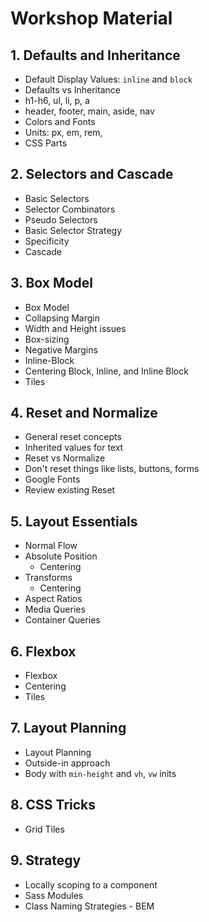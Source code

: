# Workshop Material

## 1. Defaults and Inheritance

- Default Display Values: `inline` and `block`
- Defaults vs Inheritance
- h1-h6, ul, li, p, a
- header, footer, main, aside, nav
- Colors and Fonts
- Units: px, em, rem,
- CSS Parts

## 2. Selectors and Cascade

- Basic Selectors
- Selector Combinators
- Pseudo Selectors
- Basic Selector Strategy
- Specificity
- Cascade

## 3. Box Model

- Box Model
- Collapsing Margin
- Width and Height issues
- Box-sizing
- Negative Margins
- Inline-Block
- Centering Block, Inline, and Inline Block
- Tiles

## 4. Reset and Normalize

- General reset concepts
- Inherited values for text
- Reset vs Normalize
- Don't reset things like lists, buttons, forms
- Google Fonts
- Review existing Reset

## 5. Layout Essentials

- Normal Flow
- Absolute Position
  - Centering
- Transforms
  - Centering
- Aspect Ratios
- Media Queries
- Container Queries

## 6. Flexbox

- Flexbox
- Centering
- Tiles

## 7. Layout Planning

- Layout Planning
- Outside-in approach
- Body with `min-height` and `vh`, `vw` inits

## 8. CSS Tricks

- Grid Tiles

## 9. Strategy

- Locally scoping to a component
- Sass Modules
- Class Naming Strategies - BEM
